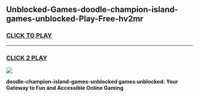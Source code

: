 
## Unblocked-Games-doodle-champion-island-games-unblocked-Play-Free-hv2mr
<h3>
<a href="https://premium76.site?title=doodle-champion-island-games-unblocked&ref=18A1">CLICK TO PLAY</a></h3>
<hr>

<h3>
<a href="https://premium76.site?title=doodle-champion-island-games-unblocked&ref=18A1">CLICK 2 PLAY</a>
  
</h3>

<a href="https://premium76.site?title=doodle-champion-island-games-unblocked&ref=18A1"><img src="https://clearcache.store/games.png"></a>


**doodle-champion-island-games-unblocked games unblocked: Your Gateway to Fun and Accessible Online Gaming**
